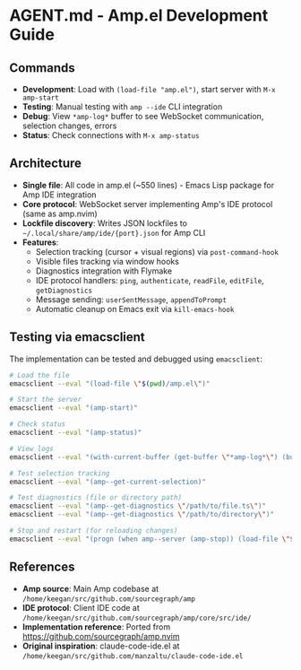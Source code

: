 # AGENT.md - Amp.el Development Guide

## Commands
- **Development**: Load with `(load-file "amp.el")`, start server with `M-x amp-start`
- **Testing**: Manual testing with `amp --ide` CLI integration
- **Debug**: View `*amp-log*` buffer to see WebSocket communication, selection changes, errors
- **Status**: Check connections with `M-x amp-status`

## Architecture
- **Single file**: All code in amp.el (~550 lines) - Emacs Lisp package for Amp IDE integration
- **Core protocol**: WebSocket server implementing Amp's IDE protocol (same as amp.nvim)
- **Lockfile discovery**: Writes JSON lockfiles to `~/.local/share/amp/ide/{port}.json` for Amp CLI
- **Features**: 
  - Selection tracking (cursor + visual regions) via `post-command-hook`
  - Visible files tracking via window hooks
  - Diagnostics integration with Flymake
  - IDE protocol handlers: `ping`, `authenticate`, `readFile`, `editFile`, `getDiagnostics`
  - Message sending: `userSentMessage`, `appendToPrompt`
  - Automatic cleanup on Emacs exit via `kill-emacs-hook`

## Testing via emacsclient

The implementation can be tested and debugged using `emacsclient`:

```bash
# Load the file
emacsclient --eval "(load-file \"$(pwd)/amp.el\")"

# Start the server
emacsclient --eval "(amp-start)"

# Check status
emacsclient --eval "(amp-status)"

# View logs
emacsclient --eval "(with-current-buffer (get-buffer \"*amp-log*\") (buffer-substring-no-properties (max 1 (- (point-max) 1000)) (point-max)))"

# Test selection tracking
emacsclient --eval "(amp--get-current-selection)"

# Test diagnostics (file or directory path)
emacsclient --eval "(amp--get-diagnostics \"/path/to/file.ts\")"
emacsclient --eval "(amp--get-diagnostics \"/path/to/directory\")"

# Stop and restart (for reloading changes)
emacsclient --eval "(progn (when amp--server (amp-stop)) (load-file \"$(pwd)/amp.el\") (amp-start))"
```

## References
- **Amp source**: Main Amp codebase at `/home/keegan/src/github.com/sourcegraph/amp`
- **IDE protocol**: Client IDE code at `/home/keegan/src/github.com/sourcegraph/amp/core/src/ide/`
- **Implementation reference**: Ported from https://github.com/sourcegraph/amp.nvim
- **Original inspiration**: claude-code-ide.el at `/home/keegan/src/github.com/manzaltu/claude-code-ide.el`

